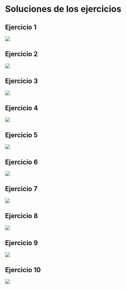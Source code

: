 # Soluciones de los ejercicios

## Ejercicio 1
![](https://i.imgur.com/kfGbkZd.png)
## Ejercicio 2
![](https://i.imgur.com/9pIi0Bt.png)
## Ejercicio 3
![](https://i.imgur.com/4YBCdAL.png)
## Ejercicio 4
![](https://i.imgur.com/9P80ilu.png)
## Ejercicio 5
![](https://i.imgur.com/2LActzy.png)
## Ejercicio 6
![](https://i.imgur.com/96cUuxQ.png)
## Ejercicio 7
![](https://i.imgur.com/4gtpHfL.png)
## Ejercicio 8
![](https://i.imgur.com/YPHNg1B.png)
## Ejercicio 9
![](https://i.imgur.com/QUwhRte.png)
## Ejercicio 10
![](https://i.imgur.com/ZCIXzRD.png)